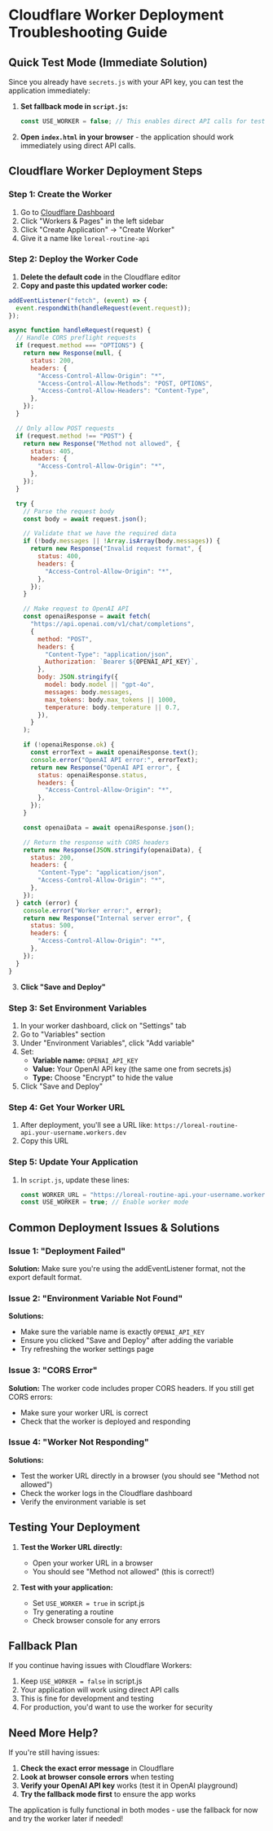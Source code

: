 # Cloudflare Worker Deployment Troubleshooting Guide

## Quick Test Mode (Immediate Solution)

Since you already have `secrets.js` with your API key, you can test the application immediately:

1. **Set fallback mode in `script.js`:**

   ```javascript
   const USE_WORKER = false; // This enables direct API calls for testing
   ```

2. **Open `index.html` in your browser** - the application should work immediately using direct API calls.

## Cloudflare Worker Deployment Steps

### Step 1: Create the Worker

1. Go to [Cloudflare Dashboard](https://dash.cloudflare.com)
2. Click "Workers & Pages" in the left sidebar
3. Click "Create Application" → "Create Worker"
4. Give it a name like `loreal-routine-api`

### Step 2: Deploy the Worker Code

1. **Delete the default code** in the Cloudflare editor
2. **Copy and paste this updated worker code:**

```javascript
addEventListener("fetch", (event) => {
  event.respondWith(handleRequest(event.request));
});

async function handleRequest(request) {
  // Handle CORS preflight requests
  if (request.method === "OPTIONS") {
    return new Response(null, {
      status: 200,
      headers: {
        "Access-Control-Allow-Origin": "*",
        "Access-Control-Allow-Methods": "POST, OPTIONS",
        "Access-Control-Allow-Headers": "Content-Type",
      },
    });
  }

  // Only allow POST requests
  if (request.method !== "POST") {
    return new Response("Method not allowed", {
      status: 405,
      headers: {
        "Access-Control-Allow-Origin": "*",
      },
    });
  }

  try {
    // Parse the request body
    const body = await request.json();

    // Validate that we have the required data
    if (!body.messages || !Array.isArray(body.messages)) {
      return new Response("Invalid request format", {
        status: 400,
        headers: {
          "Access-Control-Allow-Origin": "*",
        },
      });
    }

    // Make request to OpenAI API
    const openaiResponse = await fetch(
      "https://api.openai.com/v1/chat/completions",
      {
        method: "POST",
        headers: {
          "Content-Type": "application/json",
          Authorization: `Bearer ${OPENAI_API_KEY}`,
        },
        body: JSON.stringify({
          model: body.model || "gpt-4o",
          messages: body.messages,
          max_tokens: body.max_tokens || 1000,
          temperature: body.temperature || 0.7,
        }),
      }
    );

    if (!openaiResponse.ok) {
      const errorText = await openaiResponse.text();
      console.error("OpenAI API error:", errorText);
      return new Response("OpenAI API error", {
        status: openaiResponse.status,
        headers: {
          "Access-Control-Allow-Origin": "*",
        },
      });
    }

    const openaiData = await openaiResponse.json();

    // Return the response with CORS headers
    return new Response(JSON.stringify(openaiData), {
      status: 200,
      headers: {
        "Content-Type": "application/json",
        "Access-Control-Allow-Origin": "*",
      },
    });
  } catch (error) {
    console.error("Worker error:", error);
    return new Response("Internal server error", {
      status: 500,
      headers: {
        "Access-Control-Allow-Origin": "*",
      },
    });
  }
}
```

3. **Click "Save and Deploy"**

### Step 3: Set Environment Variables

1. In your worker dashboard, click on "Settings" tab
2. Go to "Variables" section
3. Under "Environment Variables", click "Add variable"
4. Set:
   - **Variable name:** `OPENAI_API_KEY`
   - **Value:** Your OpenAI API key (the same one from secrets.js)
   - **Type:** Choose "Encrypt" to hide the value
5. Click "Save and Deploy"

### Step 4: Get Your Worker URL

1. After deployment, you'll see a URL like: `https://loreal-routine-api.your-username.workers.dev`
2. Copy this URL

### Step 5: Update Your Application

1. In `script.js`, update these lines:
   ```javascript
   const WORKER_URL = "https://loreal-routine-api.your-username.workers.dev"; // Your actual URL
   const USE_WORKER = true; // Enable worker mode
   ```

## Common Deployment Issues & Solutions

### Issue 1: "Deployment Failed"

**Solution:** Make sure you're using the addEventListener format, not the export default format.

### Issue 2: "Environment Variable Not Found"

**Solutions:**

- Make sure the variable name is exactly `OPENAI_API_KEY`
- Ensure you clicked "Save and Deploy" after adding the variable
- Try refreshing the worker settings page

### Issue 3: "CORS Error"

**Solution:** The worker code includes proper CORS headers. If you still get CORS errors:

- Make sure your worker URL is correct
- Check that the worker is deployed and responding

### Issue 4: "Worker Not Responding"

**Solutions:**

- Test the worker URL directly in a browser (you should see "Method not allowed")
- Check the worker logs in the Cloudflare dashboard
- Verify the environment variable is set

## Testing Your Deployment

1. **Test the Worker URL directly:**

   - Open your worker URL in a browser
   - You should see "Method not allowed" (this is correct!)

2. **Test with your application:**
   - Set `USE_WORKER = true` in script.js
   - Try generating a routine
   - Check browser console for any errors

## Fallback Plan

If you continue having issues with Cloudflare Workers:

1. Keep `USE_WORKER = false` in script.js
2. Your application will work using direct API calls
3. This is fine for development and testing
4. For production, you'd want to use the worker for security

## Need More Help?

If you're still having issues:

1. **Check the exact error message** in Cloudflare
2. **Look at browser console errors** when testing
3. **Verify your OpenAI API key** works (test it in OpenAI playground)
4. **Try the fallback mode first** to ensure the app works

The application is fully functional in both modes - use the fallback for now and try the worker later if needed!
